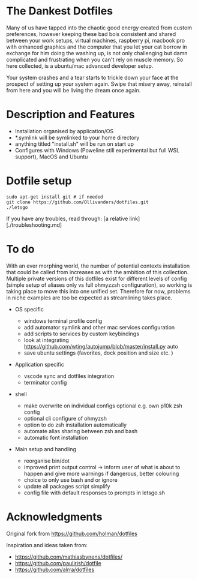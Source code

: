 # The Dankest Dotfiles

Many of us have tapped into the chaotic good energy created from custom preferences, however keeping these bad bois consistent and shared between your work setups, virtual machines, raspberry pi, macbook pro with enhanced graphics and the computer that you let your cat borrow in exchange for him doing the washing up, is not only challenging but damn complicated and frustrating when you can't rely on muscle memory. So here collected, is a ubuntu/mac advanced developer setup.

Your system crashes and a tear starts to trickle down your face at the prospect of setting up your system again. Swipe that misery away, reinstall from here and you will be living the dream once again.

# Description and Features

- Installation organised by application/OS
- \*.symlink will be symlinked to your home directory
- anything titled "install.sh" will be run on start up
- Configures with Windows (Poweline still experimental but full WSL support), MacOS and Ubuntu
# Dotfile setup

```
sudo apt-get install git # if needed
git clone https://github.com/Ollivanders/dotfiles.git
./letsgo
```

If you have any troubles, read through: [a relative link][./troubleshooting.md]

# To do

With an ever morphing world, the number of potential contexts installation that could be called from increases as with the ambition of this collection. Multiple private versions of this dotfiles exist for different levels of config (simple setup of aliases only vs full ohmyzzsh configuration), so working is taking place to move this into one unified set. Therefore for now, problems in niche examples are too be expected as streamlining takes place.


- OS specific
    - windows terminal profile config
    - add automator symlink and other mac services configuration
    - add scripts to services by custom keybindings
    - look at integrating https://github.com/wting/autojump/blob/master/install.py auto
    - save ubuntu settings (favorites, dock position and size etc. )

- Application specific
    - vscode sync and dotfiles integration
    - terminator config

- shell
    - make overwrite on individual configs optional e.g. own p10k zsh config
    - optional cli configure of ohmyzsh
    - option to do zsh installation automatically
    - automate alias sharing between zsh and bash
    - automatic font installation

- Main setup and handling
    - reorganise bin/dot
    - improved print output control -> inform user of what is about to happen and give more warnings if dangerous, better colouring
    - choice to only use bash and or ignore 
    - update all packages script simplify
    - config file with default responses to prompts in letsgo.sh 

# Acknowledgments

Original fork from https://github.com/holman/dotfiles

Inspiration and ideas taken from:

- https://github.com/mathiasbynens/dotfiles/
- https://github.com/paulirish/dotfile
- https://github.com/alrra/dotfiles
